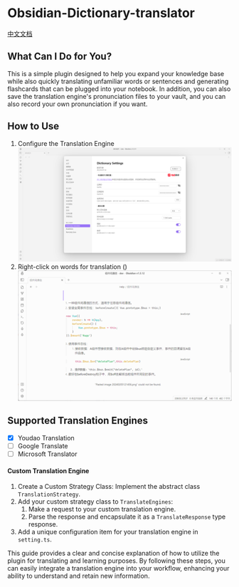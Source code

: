 # Obsidian-Dictionary-translator
[中文文档](doc%2Freadme%28cn%29.md)
## What Can I Do for You?

This is a simple plugin designed to help you expand your knowledge base while also quickly translating unfamiliar words or sentences and generating flashcards that can be plugged into your notebook. In addition, you can also save the translation engine's pronunciation files to your vault, and you can also record your own pronunciation if you want.
## How to Use

1. Configure the Translation Engine
	![setting.png](doc%2Fsetting.png)
2. Right-click on words for translation ()
   ![translator.gif](doc%2Ftranslator.gif)

## Supported Translation Engines

- [x] Youdao Translation
- [ ] Google Translate
- [ ] Microsoft Translator

#### Custom Translation Engine

1. Create a Custom Strategy Class: Implement the abstract class `TranslationStrategy`.
2. Add your custom strategy class to `TranslateEngines`:
	1. Make a request to your custom translation engine.
	2. Parse the response and encapsulate it as a `TranslateResponse` type response.
3. Add a unique configuration item for your translation engine in `setting.ts`.

This guide provides a clear and concise explanation of how to utilize the plugin for translating and learning purposes. By following these steps, you can easily integrate a translation engine into your workflow, enhancing your ability to understand and retain new information.

